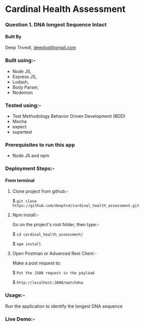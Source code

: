 # Cardinal Health Assessment

### Question 1. DNA longest Sequence Intact

#### Built By
Deep Trivedi, deeptvd@gmail.com

### Built using:-
- Node JS,
- Express JS,
- Lodash,
- Body Parser,
- Nodemon

### Tested using:-
- Test Methodology Behavior Driven Development (BDD)
- Mocha
- expect
- supertest

### Prerequisites to run this app
- Node JS and npm

### Deployment Steps:-

#### From terminal

1. Clone project from github:-

   $ `git clone https://github.com/deeptvd/cardinal_health_assessment.git`

2. Npm install:-

      Go on the project's root folder, then type:-

      $ `cd cardinal_health_assessment/`

      $ `npm install`

3. Open Postman or Advanced Rest Client:-

      Make a post request to:

      $ `Put the JSON request in the payload`

      $ `http://localhost:3000/matchdna`

### Usage:-

Run the application to identify the longest DNA sequence

### Live Demo:- 

